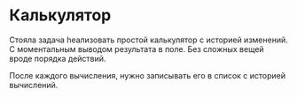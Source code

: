 # Калькулятор
Стояла задача hеализовать простой калькулятор с историей изменений. С моментальным выводом результата в поле. Без сложных вещей вроде порядка действий.

После каждого вычисления, нужно записывать его в список с историей вычислений.